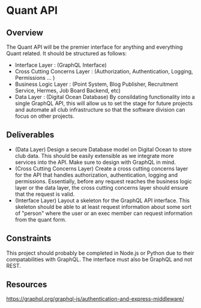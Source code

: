# Quant API 

## Overview
The Quant API will be the premier interface for anything and everything Quant related. It should be structured as follows:
- Interface Layer : (GraphQL Interface)
- Cross Cutting Concerns Layer : (Authorization, Authentication, Logging, Permissions ... )
- Business Logic Layer : (Point System, Blog Publisher, Recruitment Service, Hermes, Job Board Backend, etc)
- Data Layer : (Digital Ocean Database)
By consildating functionality into a single GraphQL API, this will allow us to set the stage for future projects and automate all club infrastructure so that the software division can focus on other projects. 

## Deliverables
- (Data Layer) Design a secure Database model on Digital Ocean to store club data. This should be easily extensible as we integrate more services into the API. Make sure to design with GraphQL in mind.
- (Cross Cutting Concerns Layer) Create a cross cutting concerns layer for the API that handles authorization, authentication, logging and permissions. Essentially, before any request reaches the business logic layer or the data layer, the cross cutting concerns layer should ensure that the request is valid.
- (Interface Layer) Layout a skeleton for the GraphQL API interface. This skeleton should be able to at least request information about some sort of "person" where the user or an exec member can request information from the quant form.

## Constraints
This project should probably be completed in Node.js or Python due to their compatabilities with GraphQL. The interface must also be GraphQL and not REST.

## Resources
https://graphql.org/graphql-js/authentication-and-express-middleware/
